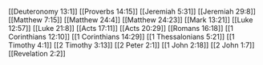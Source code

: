 [[Deuteronomy 13:1]]
[[Proverbs 14:15]]
[[Jeremiah 5:31]]
[[Jeremiah 29:8]]
[[Matthew 7:15]]
[[Matthew 24:4]]
[[Matthew 24:23]]
[[Mark 13:21]]
[[Luke 12:57]]
[[Luke 21:8]]
[[Acts 17:11]]
[[Acts 20:29]]
[[Romans 16:18]]
[[1 Corinthians 12:10]]
[[1 Corinthians 14:29]]
[[1 Thessalonians 5:21]]
[[1 Timothy 4:1]]
[[2 Timothy 3:13]]
[[2 Peter 2:1]]
[[1 John 2:18]]
[[2 John 1:7]]
[[Revelation 2:2]]
